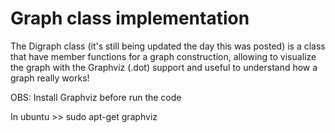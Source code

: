 # Graph class implementation

The Digraph class (it's still being updated the day this was posted) is a class that have member functions for a graph construction, allowing to visualize
the graph with the Graphviz (.dot) support and useful to understand how a graph really works!

OBS: Install Graphviz before run the code

In ubuntu >> sudo apt-get graphviz
